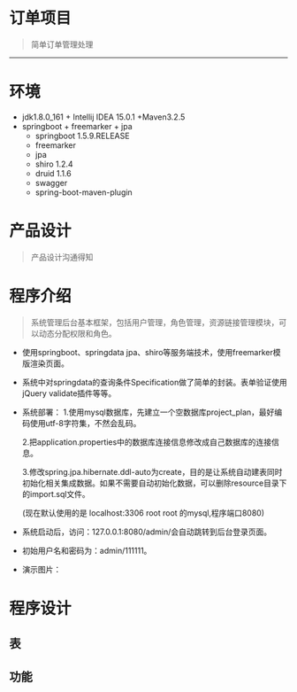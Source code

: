 # 订单项目

>  简单订单管理处理



------

# 环境

* jdk1.8.0_161 + Intellij IDEA 15.0.1  +Maven3.2.5
* springboot + freemarker + jpa 
  * springboot 1.5.9.RELEASE 
  * freemarker 
  * jpa  
  * shiro 1.2.4 
  * druid 1.1.6
  * swagger
  * spring-boot-maven-plugin 


# 产品设计

> 产品设计沟通得知



# 程序介绍

>  系统管理后台基本框架，包括用户管理，角色管理，资源链接管理模块，可以动态分配权限和角色。

* 使用springboot、springdata jpa、shiro等服务端技术，使用freemarker模版渲染页面。

* 系统中对springdata的查询条件Specification做了简单的封装。表单验证使用jQuery validate插件等等。

* 系统部署：
  1.使用mysql数据库，先建立一个空数据库project_plan，最好编码使用utf-8字符集，不然会乱码。

  2.把application.properties中的数据库连接信息修改成自己数据库的连接信息。

  3.修改spring.jpa.hibernate.ddl-auto为create，目的是让系统自动建表同时初始化相关集成数据。如果不需要自动初始化数据，可以删除resource目录下的import.sql文件。

  (现在默认使用的是 localhost:3306  root root 的mysql,程序端口8080)


* 系统启动后，访问：127.0.0.1:8080/admin/会自动跳转到后台登录页面。
* 初始用户名和密码为：admin/111111。
* 演示图片：









# 程序设计

> 

## 表



## 功能

